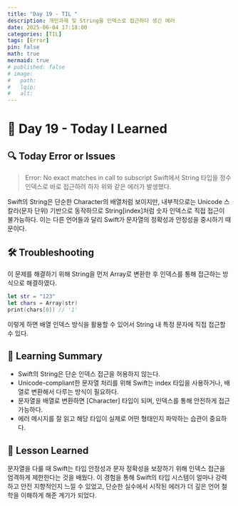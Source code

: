 ```yaml
---
title: "Day 19 - TIL "
description: 개인과제 및 String을 인덱스로 접근하다 생긴 에러
date: 2025-06-04 17:18:00
categories: [TIL]
tags: [Error]
pin: false
math: true
mermaid: true
# published: false
# image:
#   path:
#   lqip: 
#   alt: 
---
```


# 📘 Day 19 - Today I Learned

 ## 🔍 Today Error or Issues  
> Error: No exact matches in call to subscript
Swift에서 String 타입을 정수 인덱스로 바로 접근하려 하자 위와 같은 에러가 발생했다.

Swift의 String은 단순한 Character의 배열처럼 보이지만, 내부적으로는 Unicode 스칼라(문자 단위) 기반으로 동작하므로 String[index]처럼 숫자 인덱스로 직접 접근이 불가능하다. 이는 다른 언어들과 달리 Swift가 문자열의 정확성과 안정성을 중시하기 때문이다.

## 🛠️ Troubleshooting
이 문제를 해결하기 위해 String을 먼저 Array로 변환한 후 인덱스를 통해 접근하는 방식으로 해결하였다.
```swift
let str = "123"
let chars = Array(str)
print(chars[0]) // '1'
```
이렇게 하면 배열 인덱스 방식을 활용할 수 있어서 String 내 특정 문자에 직접 접근할 수 있다.

## 📝 Learning Summary
- Swift의 String은 단순 인덱스 접근을 허용하지 않는다.
- Unicode-compliant한 문자열 처리를 위해 Swift는 index 타입을 사용하거나, 배열로 변환해서 다루는 방식이 필요하다.
- 문자열을 배열로 변환하면 [Character] 타입이 되며, 인덱스를 통해 안전하게 접근 가능하다.
- 에러 메시지를 잘 읽고 해당 타입이 실제로 어떤 형태인지 파악하는 습관이 중요하다.

## 📘 Lesson Learned
문자열을 다룰 때 Swift는 타입 안정성과 문자 정확성을 보장하기 위해 인덱스 접근을 엄격하게 제한한다는 것을 배웠다.
이 경험을 통해 Swift의 타입 시스템이 얼마나 강력하고 안전 지향적인지 느낄 수 있었고, 단순한 실수에서 시작된 에러가 더 깊은 언어 철학을 이해하게 해준 계기가 되었다.
